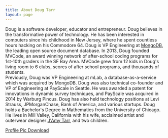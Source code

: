 ```yaml
---
title: About Doug Tarr
layout: page
---
```

Doug is a software developer, educator and entrepreneur.
Doug believes in the transformative power of technology.  He has been interested in computers since his childhood in New Jersey, where he spent countless hours hacking on his Commodore 64.
Doug is VP Engineering at <a href="https://www.mongodb.com">MongoDB</a>, the leading open source document database.
In 2013, Doug founded MVCode, an award winning network of after-school coding programs for 1st-10th graders in the SF Bay Area.  MVCode grew from 12 kids in Doug's living room to 6 clubs, scores of after school programs, and thousands of students.  
Previously, Doug was VP Engineering at mLab, a database-as-a-service which was acquired by MongoDB.  Doug was also technical co-founder and VP of Engineering at PayScale in Seattle.  He was awarded a patent for innovations in dynamic survey techniques, and PayScale was acquired in 2014 by Warburg Pincus.  Doug has also held technology positions at Levi Strauss, JPMorganChase, Bank of America, and various startups.
Doug holds a Bachelor's Degree in Mathematics from the University of Chicago.  He lives in Mill Valley, California with his wife, acclaimed artist and outerwear designer <a href="https://www.jamytarr.com">J'Amy Tarr</a>, and two children.

<a href="/images/doug-headshot.jpg">Profile Pic Download</a>
